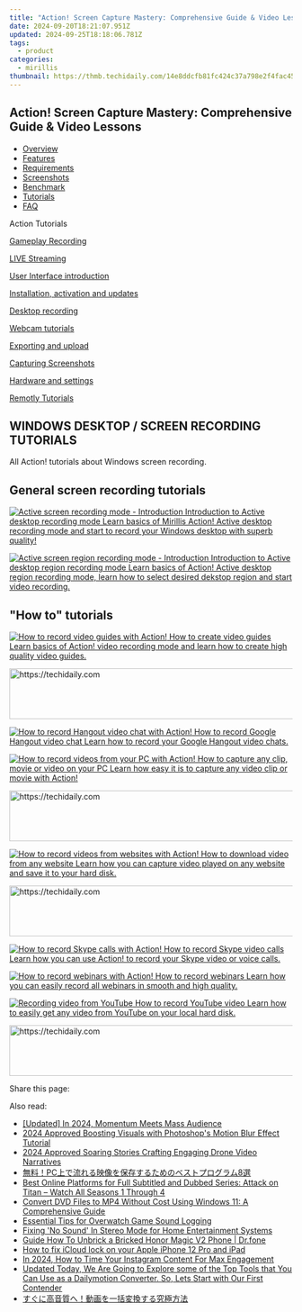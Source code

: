 ```yaml
---
title: "Action! Screen Capture Mastery: Comprehensive Guide & Video Lessons"
date: 2024-09-20T18:21:07.951Z
updated: 2024-09-25T18:18:06.781Z
tags:
  - product
categories:
  - mirillis
thumbnail: https://thmb.techidaily.com/14e8ddcfb81fc424c37a798e2f4fac450a83bd3f6d231984ceb0349e3e717f14.jpg
---
```


## Action! Screen Capture Mastery: Comprehensive Guide & Video Lessons

* [Overview](https://tools.techidaily.com/mirillis/products/)
* [Features](https://tools.techidaily.com/mirillis/products/)
* [Requirements](https://tools.techidaily.com/mirillis/products/)
* [Screenshots](https://tools.techidaily.com/mirillis/products/)
* [Benchmark](https://tools.techidaily.com/mirillis/products/)
* [Tutorials](https://tools.techidaily.com/mirillis/products/)
* [FAQ](https://tools.techidaily.com/mirillis/products/)

Action Tutorials

[Gameplay Recording](https://tools.techidaily.com/mirillis/products/) 

[LIVE Streaming](https://tools.techidaily.com/mirillis/products/) 

[User Interface introduction](https://tools.techidaily.com/mirillis/products/) 

[Installation, activation and updates](https://tools.techidaily.com/mirillis/products/) 

[Desktop recording](https://tools.techidaily.com/mirillis/products/) 

[Webcam tutorials](https://tools.techidaily.com/mirillis/products/) 

[Exporting and upload](https://tools.techidaily.com/mirillis/products/) 

[Capturing Screenshots](https://tools.techidaily.com/mirillis/products/) 

[Hardware and settings](https://tools.techidaily.com/mirillis/products/) 

[Remotly Tutorials](https://remotly.com/tutorials/getting-started-with-remotly-for-windows-pc) 

## WINDOWS DESKTOP / SCREEN RECORDING TUTORIALS

 All Action! tutorials about Windows screen recording. 

## General screen recording tutorials

[![Active screen recording mode - Introduction](https://mirillis.com/res/old/gfx/tutorials/thumbnail_active_desktop.jpg) Introduction to Active desktop recording mode Learn basics of Mirillis Action! Active desktop recording mode and start to record your Windows desktop with superb quality!](https://tools.techidaily.com/mirillis/products/) 

[![Active screen region recording mode - Introduction](https://mirillis.com/res/old/gfx/tutorials/thumbnail_active_desktop_region.jpg) Introduction to Active desktop region recording mode Learn basics of Action! Active desktop region recording mode, learn how to select desired dekstop region and start video recording.](https://tools.techidaily.com/mirillis/products/) 

## "How to" tutorials

[![How to record video guides with Action!](https://mirillis.com/res/old/gfx/tutorials/thumbnail_recording_video_guides.jpg) How to create video guides Learn basics of Action! video recording mode and learn how to create high quality video guides.](https://tools.techidaily.com/mirillis/products/) 

<!-- affiliate ads begin -->
<a href="https://ephamedtechinc.pxf.io/c/5597632/2137204/26400" target="_top" id="2137204">
  <img src="//a.impactradius-go.com/display-ad/26400-2137204" border="0" alt="https://techidaily.com" width="728" height="90"/>
</a>
<img height="0" width="0" src="https://ephamedtechinc.pxf.io/i/5597632/2137204/26400" style="position:absolute;visibility:hidden;" border="0" />
<!-- affiliate ads end -->

[![How to record Hangout video chat with Action!](https://mirillis.com/res/old/gfx/tutorials/thumbnail_recording_video_chat.jpg) How to record Google Hangout video chat Learn how to record your Google Hangout video chats.](https://tools.techidaily.com/mirillis/products/) 

[![How to record videos from your PC with Action!](https://mirillis.com/res/old/gfx/tutorials/thumbnail_recording_pc_videos.jpg) How to capture any clip, movie or video on your PC Learn how easy it is to capture any video clip or movie with Action!](https://tools.techidaily.com/mirillis/products/) 

<!-- affiliate ads begin -->
<a href="https://aligracehair.sjv.io/c/5597632/2115951/19272" target="_top" id="2115951">
  <img src="//a.impactradius-go.com/display-ad/19272-2115951" border="0" alt="https://techidaily.com" width="728" height="90"/>
</a>
<img height="0" width="0" src="https://aligracehair.sjv.io/i/5597632/2115951/19272" style="position:absolute;visibility:hidden;" border="0" />
<!-- affiliate ads end -->

[![How to record videos from websites with Action!](https://mirillis.com/res/old/gfx/tutorials/thumbnail_recording_web_videos.jpg) How to download video from any website Learn how you can capture video played on any website and save it to your hard disk.](https://tools.techidaily.com/mirillis/products/) 

<!-- affiliate ads begin -->
<a href="https://appsumo.8odi.net/c/5597632/2068432/7443" target="_top" id="2068432">
  <img src="//a.impactradius-go.com/display-ad/7443-2068432" border="0" alt="https://techidaily.com" width="728" height="90"/>
</a>
<img height="0" width="0" src="https://appsumo.8odi.net/i/5597632/2068432/7443" style="position:absolute;visibility:hidden;" border="0" />
<!-- affiliate ads end -->

[![How to record Skype calls with Action!](https://mirillis.com/res/old/gfx/tutorials/thumbnail_recording_skype.jpg) How to record Skype video calls Learn how you can use Action! to record your Skype video or voice calls.](https://tools.techidaily.com/mirillis/products/) 

[![How to record webinars with Action!](https://mirillis.com/res/old/gfx/tutorials/thumbnail_recording_webinars.jpg) How to record webinars Learn how you can easily record all webinars in smooth and high quality.](https://tools.techidaily.com/mirillis/products/) 

[![Recording video from YouTube](https://mirillis.com/res/old/gfx/tutorials/thumbnail_recording_web_videos.jpg) How to record YouTube video Learn how to easily get any video from YouTube on your local hard disk.](https://tools.techidaily.com/mirillis/products/) 

<!-- affiliate ads begin -->
<a href="https://appsumo.8odi.net/c/5597632/2043618/7443" target="_top" id="2043618">
  <img src="//a.impactradius-go.com/display-ad/7443-2043618" border="0" alt="https://techidaily.com" width="728" height="90"/>
</a>
<img height="0" width="0" src="https://appsumo.8odi.net/i/5597632/2043618/7443" style="position:absolute;visibility:hidden;" border="0" />
<!-- affiliate ads end -->

 Share this page:

<ins class="adsbygoogle"
     style="display:block"
     data-ad-format="autorelaxed"
     data-ad-client="ca-pub-7571918770474297"
     data-ad-slot="1223367746"></ins>

<ins class="adsbygoogle"
     style="display:block"
     data-ad-client="ca-pub-7571918770474297"
     data-ad-slot="8358498916"
     data-ad-format="auto"
     data-full-width-responsive="true"></ins>

<span class="atpl-alsoreadstyle">Also read:</span>
<div><ul>
<li><a href="https://article-posts.techidaily.com/updated-in-2024-momentum-meets-mass-audience/"><u>[Updated] In 2024, Momentum Meets Mass Audience</u></a></li>
<li><a href="https://extra-information.techidaily.com/2024-approved-boosting-visuals-with-photoshops-motion-blur-effect-tutorial/"><u>2024 Approved Boosting Visuals with Photoshop's Motion Blur Effect Tutorial</u></a></li>
<li><a href="https://extra-skills.techidaily.com/2024-approved-soaring-stories-crafting-engaging-drone-video-narratives/"><u>2024 Approved Soaring Stories Crafting Engaging Drone Video Narratives</u></a></li>
<li><a href="https://discover-deluxe.techidaily.com/1726030638673-pc8/"><u>無料！PC上で流れる映像を保存するためのベストプログラム8選</u></a></li>
<li><a href="https://discover-deluxe.techidaily.com/best-online-platforms-for-full-subtitled-and-dubbed-series-attack-on-titan-watch-all-seasons-1-through-4/"><u>Best Online Platforms for Full Subtitled and Dubbed Series: Attack on Titan – Watch All Seasons 1 Through 4</u></a></li>
<li><a href="https://discover-deluxe.techidaily.com/convert-dvd-files-to-mp4-without-cost-using-windows-11-a-comprehensive-guide/"><u>Convert DVD Files to MP4 Without Cost Using Windows 11: A Comprehensive Guide</u></a></li>
<li><a href="https://screen-activity-recording.techidaily.com/essential-tips-for-overwatch-game-sound-logging/"><u>Essential Tips for Overwatch Game Sound Logging</u></a></li>
<li><a href="https://sound-issues.techidaily.com/fixing-no-sound-in-stereo-mode-for-home-entertainment-systems/"><u>Fixing 'No Sound' In Stereo Mode for Home Entertainment Systems</u></a></li>
<li><a href="https://change-location.techidaily.com/guide-how-to-unbrick-a-bricked-honor-magic-v2-phone-drfone-by-drfone-fix-android-problems-fix-android-problems/"><u>Guide How To Unbrick a Bricked Honor Magic V2 Phone | Dr.fone</u></a></li>
<li><a href="https://activate-lock.techidaily.com/how-to-fix-icloud-lock-on-your-apple-iphone-12-pro-and-ipad-by-drfone-ios/"><u>How to fix iCloud lock on your Apple iPhone 12 Pro and iPad</u></a></li>
<li><a href="https://instagram-videos.techidaily.com/in-2024-how-to-time-your-instagram-content-for-max-engagement/"><u>In 2024, How to Time Your Instagram Content For Max Engagement</u></a></li>
<li><a href="https://video-content-creator.techidaily.com/updated-today-we-are-going-to-explore-some-of-the-top-tools-that-you-can-use-as-a-dailymotion-converter-so-lets-start-with-our-first-contender/"><u>Updated Today, We Are Going to Explore some of the Top Tools that You Can Use as a Dailymotion Converter. So, Lets Start with Our First Contender</u></a></li>
<li><a href="https://discover-deluxe.techidaily.com/44gz44gq44gr6auy6zplusz6loq44g477yb5yuv55s744ks5lia5ous5asj5oplusb44gz44kl56m25qw15pa55rov/"><u>すぐに高音質へ！動画を一括変換する究極方法</u></a></li>
</ul></div>

